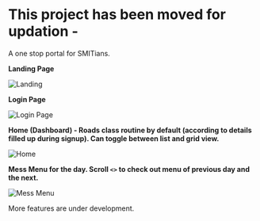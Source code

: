 # This project has been moved for updation - 

A one stop portal for SMITians.

**Landing Page**

![Landing](https://i.imgur.com/OiOhelx.png?1)

**Login Page**

![Login Page](https://i.imgur.com/RQBtLld.png?1)

**Home (Dashboard) - Roads class routine by default (according to details filled up during signup).
Can toggle between list and grid view.**

![Home](https://i.imgur.com/z6GDBCJ.png?1)

**Mess Menu for the day. Scroll `<>` to check out menu of previous day and the next.**

![Mess Menu](https://i.imgur.com/hyzzXYW.png?1)

More features are under development.
